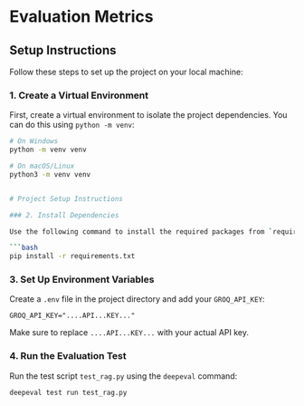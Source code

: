 # Evaluation Metrics

## Setup Instructions

Follow these steps to set up the project on your local machine:

### 1. Create a Virtual Environment

First, create a virtual environment to isolate the project dependencies. You can do this using `python -m venv`:

```bash
# On Windows
python -m venv venv

# On macOS/Linux
python3 -m venv venv


# Project Setup Instructions

### 2. Install Dependencies

Use the following command to install the required packages from `requirements.txt`:

```bash
pip install -r requirements.txt
```

### 3. Set Up Environment Variables

Create a `.env` file in the project directory and add your `GROQ_API_KEY`:

```
GROQ_API_KEY="....API...KEY..."
```

Make sure to replace `....API...KEY...` with your actual API key.

### 4. Run the Evaluation Test

Run the test script `test_rag.py` using the `deepeval` command:

```bash
deepeval test run test_rag.py
```
